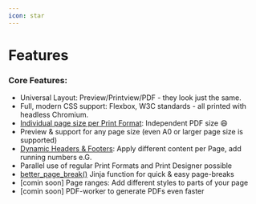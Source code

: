 ```yaml
---
icon: star
---
```


# Features

### Core Features:



* Universal Layout: Preview/Printview/PDF - they look just the same.
* Full, modern CSS support: Flexbox, W3C standards - all printed with headless Chromium.
* [Individual page size per Print Format](betterprint-specific-jinja-examples.md#set-individual-page-size): Independent PDF size :smile:
* Preview & support for any page size (even A0 or larger page size is supported)
* [Dynamic Headers & Footers](dynamic-header-and-footer.md): Apply different content per Page, add running numbers e.G.
* Parallel use of regular Print Formats and Print Designer possible
* [better\_page\_break()](betterprint-specific-jinja-examples.md#add-page-break) Jinja function for quick & easy page-breaks
* \[comin soon] Page ranges: Add different styles to parts of your page
* \[comin soon] PDF-worker to generate PDFs even faster
